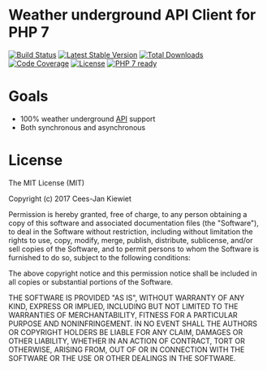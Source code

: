 # Weather underground API Client for PHP 7

[![Build Status](https://travis-ci.org/php-api-clients/weather-underground.svg?branch=master)](https://travis-ci.org/php-api-clients/weather-underground)
[![Latest Stable Version](https://poser.pugx.org/api-clients/weather-underground/v/stable.png)](https://packagist.org/packages/api-clients/weather-underground)
[![Total Downloads](https://poser.pugx.org/api-clients/weather-underground/downloads.png)](https://packagist.org/packages/api-clients/weather-underground)
[![Code Coverage](https://scrutinizer-ci.com/g/php-api-clients/weather-underground/badges/coverage.png?b=master)](https://scrutinizer-ci.com/g/php-api-clients/weather-underground/?branch=master)
[![License](https://poser.pugx.org/api-clients/weather-underground/license.png)](https://packagist.org/packages/api-clients/weather-underground)
[![PHP 7 ready](http://php7ready.timesplinter.ch/php-api-clients/weather-underground/badge.svg)](https://travis-ci.org/php-api-clients/weather-underground)

# Goals

* 100% weather underground [API](https://developer.weather-underground.com/v3/) support
* Both synchronous and asynchronous

# License

The MIT License (MIT)

Copyright (c) 2017 Cees-Jan Kiewiet

Permission is hereby granted, free of charge, to any person obtaining a copy
of this software and associated documentation files (the "Software"), to deal
in the Software without restriction, including without limitation the rights
to use, copy, modify, merge, publish, distribute, sublicense, and/or sell
copies of the Software, and to permit persons to whom the Software is
furnished to do so, subject to the following conditions:

The above copyright notice and this permission notice shall be included in all
copies or substantial portions of the Software.

THE SOFTWARE IS PROVIDED "AS IS", WITHOUT WARRANTY OF ANY KIND, EXPRESS OR
IMPLIED, INCLUDING BUT NOT LIMITED TO THE WARRANTIES OF MERCHANTABILITY,
FITNESS FOR A PARTICULAR PURPOSE AND NONINFRINGEMENT. IN NO EVENT SHALL THE
AUTHORS OR COPYRIGHT HOLDERS BE LIABLE FOR ANY CLAIM, DAMAGES OR OTHER
LIABILITY, WHETHER IN AN ACTION OF CONTRACT, TORT OR OTHERWISE, ARISING FROM,
OUT OF OR IN CONNECTION WITH THE SOFTWARE OR THE USE OR OTHER DEALINGS IN THE
SOFTWARE.
